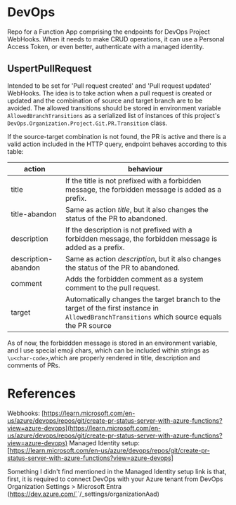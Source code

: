 # DevOps
Repo for a Function App comprising the endpoints for DevOps Project WebHooks.
When it needs to make CRUD operations, it can use a Personal Access Token, or even better, authenticate with a managed identity.
## UspertPullRequest
Intended to be set for 'Pull request created' and 'Pull request updated' WebHooks.
The idea is to take action when a pull request is created or updated and the combination of source and target branch are to be avoided.
The allowed transitions should be stored in environment variable `AllowedBranchTransitions` as a serialized list of instances of this project's `DevOps.Organization.Project.Git.PR.Transition` class.

If the source-target combination is not found, the PR is active and there is a valid action included in the HTTP query, endpoint behaves according to this table:

| action              | behaviour
| ------------------- | -------------------------------------------------------------------------------------------------------- |
| title               | If the title is not prefixed with a forbidden message, the forbidden message is added as a prefix.       |
| title-abandon       | Same as action _title_, but it also changes the status of the PR to abandoned.                           |
| description         | If the description is not prefixed with a forbidden message, the forbidden message is added as a prefix. |
| description-abandon | Same as action _description_, but it also changes the status of the PR to abandoned.                     |
| comment             | Adds the forbidden comment as a system comment to the pull request.                                      |
| target              | Automatically changes the target branch to the target of the first instance in `AllowedBranchTransitions` which source equals the PR source | 

As of now, the forbiddden message is stored in an environment variable, and I use special emoji chars, which can be included within strings as `\u<char-code>`,which are properly rendered in title, description and comments of PRs.

# References
Webhooks: [https://learn.microsoft.com/en-us/azure/devops/repos/git/create-pr-status-server-with-azure-functions?view=azure-devops](https://learn.microsoft.com/en-us/azure/devops/repos/git/create-pr-status-server-with-azure-functions?view=azure-devops)
Managed Identity setup: [https://learn.microsoft.com/en-us/azure/devops/repos/git/create-pr-status-server-with-azure-functions?view=azure-devops]

Something I didn't find mentioned in the Managed Identity setup link is that, first, it is required to connect DevOps with your Azure tenant from DevOps Organization Settings > Microsoft Entra (https://dev.azure.com/`<your-organization-name>`/_settings/organizationAad)